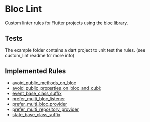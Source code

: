 Bloc Lint
===

Custom linter rules for Flutter projects using the [bloc library](https://bloclibrary.dev/).

## Tests

The example folder contains a dart project to unit test the rules. (see custom_lint readme for more info)

## Implemented Rules

- [avoid_public_methods_on_bloc](docs/rules/avoid_public_methods_on_bloc.md)
- [avoid_public_properties_on_bloc_and_cubit](docs/rules/avoid_public_properties_on_bloc_and_cubit.md)
- [event_base_class_suffix](docs/rules/event_base_class_suffix.md)
- [prefer_multi_bloc_listener](docs/rules/prefer_multi_bloc_listener.md)
- [prefer_multi_bloc_provider](docs/rules/prefer_multi_bloc_provider.md)
- [prefer_multi_repository_provider](docs/rules/prefer_multi_repository_provider.md)
- [state_base_class_suffix](docs/rules/state_base_class_suffix.md) 